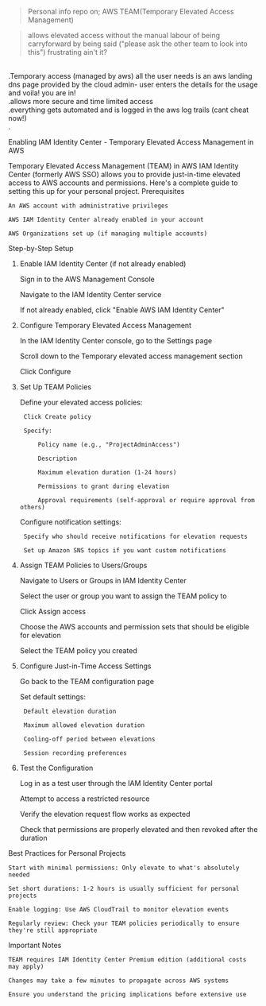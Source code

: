 >Personal info repo on;
>AWS TEAM(Temporary Elevated Access Management)

>allows elevated access without the manual labour of being carryforward by being said ("please ask the other team to look into this") frustrating ain't it?

<br > .Temporary access (managed by aws) all the user needs is an aws landing dns page provided by the cloud admin- user enters the details for the usage and voila! you are in!
<br > .allows more secure and time limited access
<br > .everything gets automated and is logged in the aws log trails (cant cheat now!)
<br > .

Enabling IAM Identity Center - Temporary Elevated Access Management in AWS

Temporary Elevated Access Management (TEAM) in AWS IAM Identity Center (formerly AWS SSO) allows you to provide just-in-time elevated access to AWS accounts and permissions. Here's a complete guide to setting this up for your personal project.
Prerequisites

    An AWS account with administrative privileges

    AWS IAM Identity Center already enabled in your account

    AWS Organizations set up (if managing multiple accounts)

Step-by-Step Setup
1. Enable IAM Identity Center (if not already enabled)

    Sign in to the AWS Management Console

    Navigate to the IAM Identity Center service

    If not already enabled, click "Enable AWS IAM Identity Center"

2. Configure Temporary Elevated Access Management

    In the IAM Identity Center console, go to the Settings page

    Scroll down to the Temporary elevated access management section

    Click Configure

3. Set Up TEAM Policies

    Define your elevated access policies:

        Click Create policy

        Specify:

            Policy name (e.g., "ProjectAdminAccess")

            Description

            Maximum elevation duration (1-24 hours)

            Permissions to grant during elevation

            Approval requirements (self-approval or require approval from others)

    Configure notification settings:

        Specify who should receive notifications for elevation requests

        Set up Amazon SNS topics if you want custom notifications

4. Assign TEAM Policies to Users/Groups

    Navigate to Users or Groups in IAM Identity Center

    Select the user or group you want to assign the TEAM policy to

    Click Assign access

    Choose the AWS accounts and permission sets that should be eligible for elevation

    Select the TEAM policy you created

5. Configure Just-in-Time Access Settings

    Go back to the TEAM configuration page

    Set default settings:

        Default elevation duration

        Maximum allowed elevation duration

        Cooling-off period between elevations

        Session recording preferences

6. Test the Configuration

    Log in as a test user through the IAM Identity Center portal

    Attempt to access a restricted resource

    Verify the elevation request flow works as expected

    Check that permissions are properly elevated and then revoked after the duration

Best Practices for Personal Projects

    Start with minimal permissions: Only elevate to what's absolutely needed

    Set short durations: 1-2 hours is usually sufficient for personal projects

    Enable logging: Use AWS CloudTrail to monitor elevation events

    Regularly review: Check your TEAM policies periodically to ensure they're still appropriate

Important Notes

    TEAM requires IAM Identity Center Premium edition (additional costs may apply)

    Changes may take a few minutes to propagate across AWS systems

    Ensure you understand the pricing implications before extensive use
